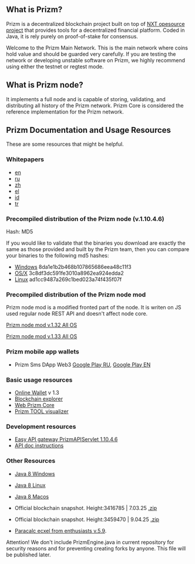 What is Prizm?
-------------

Prizm is a decentralized blockchain project built on top of [NXT opesource project](https://bitbucket.org/Jelurida/nxt/src) that provides tools for a decentralized financial platform. Coded in Java, it is rely purely on proof-of-stake for consensus.

Welcome to the Prizm Main Network. This is the main network where coins hold value and should be guarded very carefully. If you are testing the network or developing unstable software on Prizm, we highly recommend using either the testnet or regtest mode.

What is Prizm node?
-------------

It implements a full node and is capable of storing, validating, and distributing all history of the Prizm network. Prizm Core is considered the reference implementation for the Prizm network.

Prizm Documentation and Usage Resources
---------------

These are some resources that might be helpful.

### Whitepapers

* [en](https://tech.prizm.vip/files/prizm_wp_en.pdf)
* [ru](https://tech.prizm.vip/files/prizm_wp_ru.pdf)
* [zh](https://tech.prizm.vip/files/prizm_wp_zh.pdf)
* [el](https://tech.prizm.vip/files/prizm_wp_el.pdf)
* [id](https://tech.prizm.vip/files/prizm_wp_id.pdf)
* [tr](https://tech.prizm.vip/files/prizm_wp_tr.pdf)

### Precompiled distribution of the Prizm node (v.1.10.4.6)

Hash: MD5

If you would like to validate that the binaries you download are exactly the same as those provided and built by the Prizm team, then you can compare your binaries to the following md5 hashes:

* [Windows](https://tech.prizm.vip/files/prizm-dist-1.10.4.6-win.exe) 8da1e1b2b468b107865686eea48c11f3
* [OS/X](https://tech.prizm.vip/files/prizm-dist-1.10.4.6-mac.dmg) 3c8df3dc591fe3010a8962ea924edda2
* [Linux](https://tech.prizm.vip/files/prizm-dist-1.10.4.6-linux.tgz) ad1cc9487a269c1bed023a74f435f07f

### Precompiled distribution of the Prizm node mod

Prizm node mod is a modified fronted part of the node. It is writen on JS used regular node REST API and doesn't affect node core.

[Prizm node mod v.1.32 All OS](https://tech.prizm.vip/files/PrizmCore_Mod_v.1.32.zip)

[Prizm node mod v.1.33 All OS](https://tech.prizm.vip/files/PrizmCore_Mod_v.1.33.zip)

### Prizm mobile app wallets

* Prizm Sms DApp Web3 [Google Play RU](https://play.google.com/store/apps/details?id=prizm.wallet&hl=ru), [Google Play EN](https://play.google.com/store/apps/details?id=prizm.wallet_en)

### Basic usage resources

* [Online Wallet](https://wallet.prizm.vip/) v 1.3
* [Blockchain explorer](https://blockchain.prizm.vip/)
* [Web Prizm Core](https://core.prizm.vip/)
* [Prizm TOOL visualizer](https://tool-prizm.space/)

### Development resources

* [Easy API gateway PrizmAPIServlet 1.10.4.6](https://tech.prizm.vip/files/prizm-api-1.10.4.6.tgz)
* [API doc instructions](https://blockchain.prizm.vip/api-doc/PRIZM_API.html)

### Other Resources

* [Java 8  Windows](https://tech.prizm.vip/files/JavaWindows8u221.zip)
* [Java 8  Linux](https://tech.prizm.vip/files/JavaLinux8u221.zip)
* [Java 8  Macos](https://tech.prizm.vip/files/JavaMacOS8u221.zip)
* Official blockchain snapshot. Height:3416785 | 7.03.25  [.zip](https://tech.prizm.vip/files/prizm_db.zip)
* Official blockchain snapshot. Height:3459470 | 9.04.25  [.zip](https://tech.prizm.vip/files/prizm_db_3459470H.zip)

* [Paracalc ecxel from enthusiasts v.5.9](https://tech.prizm.vip/files/PARACALC_5.9.xlsm).


Attention! We don't include PrizmEngine.java in current repository for security reasons and for preventing creating forks by anyone. This file will be published later.
